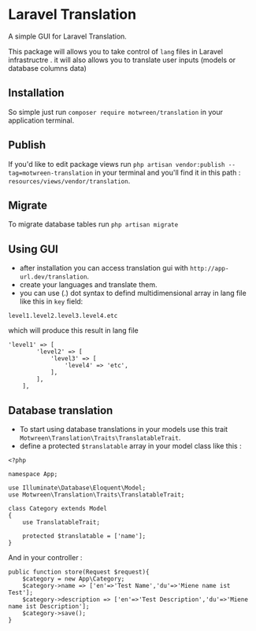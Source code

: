 # Laravel Translation
A simple GUI for Laravel Translation.

This package will allows you to take control of `lang` files in Laravel infrastructre .
it will also allows you to translate user inputs (models or database columns data)

## Installation
So simple just run `composer require motwreen/translation` in your application terminal.

## Publish
If you'd like to edit package views run `php artisan vendor:publish --tag=motwreen-translation` in your terminal and you'll find it in this path : `resources/views/vendor/translation`.

## Migrate
To migrate database tables run `php artisan migrate` 

## Using GUI

* after installation you can access translation gui with `http://app-url.dev/translation`.
* create your languages and translate them.
* you can use (.) dot syntax to defind multidimensional array in lang file like this in `key` field:
```
level1.level2.level3.level4.etc
```
which will produce this result in lang file 
```
'level1' => [
        'level2' => [
            'level3' => [
                'level4' => 'etc',
            ],
        ],
    ],
```


## Database translation 
* To start using database translations in your models use this trait `Motwreen\Translation\Traits\TranslatableTrait`.
* define a protected `$translatable` array in your model class like this :
```
<?php

namespace App;

use Illuminate\Database\Eloquent\Model;
use Motwreen\Translation\Traits\TranslatableTrait;

class Category extends Model
{
    use TranslatableTrait;

    protected $translatable = ['name'];
}

```

And in your controller :
```
public function store(Request $request){
    $category = new App\Category;
    $category->name => ['en'=>'Test Name','du'=>'Miene name ist Test'];
    $category->description => ['en'=>'Test Description','du'=>'Miene name ist Description'];
    $category->save();
}

```